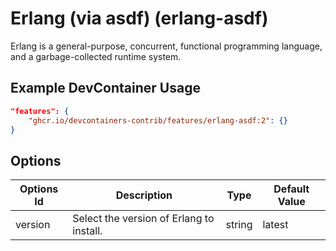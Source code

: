 
# Erlang (via asdf) (erlang-asdf)

Erlang is a general-purpose, concurrent, functional programming language, and a garbage-collected runtime system.

## Example DevContainer Usage

```json
"features": {
    "ghcr.io/devcontainers-contrib/features/erlang-asdf:2": {}
}
```

## Options

| Options Id | Description | Type | Default Value |
|-----|-----|-----|-----|
| version | Select the version of Erlang to install. | string | latest |


